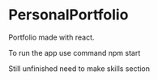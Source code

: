 # PersonalPortfolio 

Portfolio made with react. 

To run the app use command npm start 

Still unfinished need to make skills section
